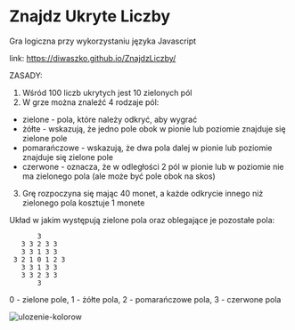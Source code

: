 # Znajdz Ukryte Liczby
Gra logiczna przy wykorzystaniu języka Javascript

link: https://diwaszko.github.io/ZnajdzLiczby/

ZASADY:

1. Wśród 100 liczb ukrytych jest 10 zielonych pól
2. W grze można znaleźć 4 rodzaje pól:
  - zielone - pola, które należy odkryć, aby wygrać
  - żółte - wskazują, że jedno pole obok w pionie lub poziomie znajduje się zielone pole
  - pomarańczowe - wskazują, że dwa pola dalej w pionie lub poziomie znajduje się zielone pole
  - czerwone - oznacza, że w odległości 2 pól w pionie lub w poziomie nie ma zielonego pola (ale może być pole obok na skos)
3. Grę rozpoczyna się mając 40 monet, a każde odkrycie innego niż zielonego pola kosztuje 1 monete

Układ w jakim występują zielone pola oraz oblegające je pozostałe pola:
 
           3
       3 3 2 3 3
       3 3 1 3 3
     3 2 1 0 1 2 3
       3 3 1 3 3
       3 3 2 3 3
           3
           
0 - zielone pole,
1 - żółte pola,
2 - pomarańczowe pola,
3 - czerwone pola

![ulozenie-kolorow](https://cloud.githubusercontent.com/assets/22865870/21220541/a235bb12-c2b9-11e6-8fa0-6cd069e91169.png)
